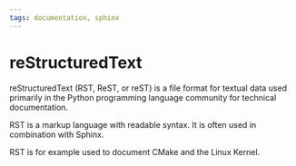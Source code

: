 ```yaml
---
tags: documentation, sphinx
---
```

# reStructuredText

reStructuredText (RST, ReST, or reST) is a file format for textual data used primarily in the Python programming language community for technical documentation.

RST is a markup language with readable syntax. It is often used in combination with Sphinx.

RST is for example used to document CMake and the Linux Kernel.
